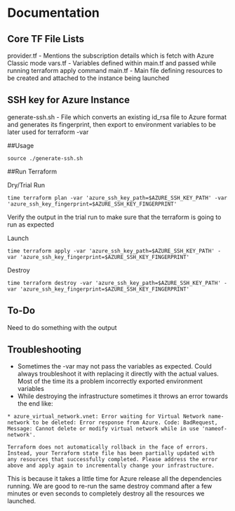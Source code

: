 # Documentation

## Core TF File Lists
provider.tf - Mentions the subscription details which is fetch with Azure Classic mode
vars.tf - Variables defined within main.tf and passed while running terraform apply command
main.tf - Main file defining resources to be created and attached to the instance being launched

## SSH key for Azure Instance

generate-ssh.sh - File which converts an existing id_rsa file to Azure format and generates its fingerprint, then export to environment variables to be later used for terraform -var

##Usage 
````
source ./generate-ssh.sh
````

##Run Terraform

Dry/Trial Run
````
time terraform plan -var 'azure_ssh_key_path=$AZURE_SSH_KEY_PATH' -var 'azure_ssh_key_fingerprint=$AZURE_SSH_KEY_FINGERPRINT'
````

Verify the output in the trial run to make sure that the terraform is going to run as expected

Launch
````
time terraform apply -var 'azure_ssh_key_path=$AZURE_SSH_KEY_PATH' -var 'azure_ssh_key_fingerprint=$AZURE_SSH_KEY_FINGERPRINT'
````

Destroy
````
time terraform destroy -var 'azure_ssh_key_path=$AZURE_SSH_KEY_PATH' -var 'azure_ssh_key_fingerprint=$AZURE_SSH_KEY_FINGERPRINT'
````

## To-Do

Need to do something with the output

## Troubleshooting

- Sometimes the -var may not pass the variables as expected. Could always troubleshoot it with replacing it directly with the actual values. Most of the time its a problem incorrectly exported environment variables
- While destroying the infrastructure sometimes it throws an error towards the end like:
````
* azure_virtual_network.vnet: Error waiting for Virtual Network name-network to be deleted: Error response from Azure. Code: BadRequest, Message: Cannot delete or modify virtual network while in use 'nameof-network'.

Terraform does not automatically rollback in the face of errors.
Instead, your Terraform state file has been partially updated with
any resources that successfully completed. Please address the error
above and apply again to incrementally change your infrastructure.
````
This is because it takes a little time for Azure release all the dependencies running. We are good to re-run the same destroy command after a few minutes or even seconds to completely destroy all the resources we launched.

